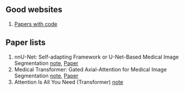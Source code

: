 ## Good websites
1. [Papers with code](https://paperswithcode.com/)
## Paper lists
1. nnU-Net: Self-adapting Framework or U-Net-Based Medical Image Segmentation [note](https://github.com/ruiyangqin2016/paper_review/blob/main/image_segmentation/nnU-Net.md), [Paper](https://arxiv.org/abs/1809.10486)
2. Medical Transformer: Gated Axial-Attention for Medical Image Segmentation [note](https://github.com/ruiyangqin2016/paper_review/blob/main/MICCAI/gated_axial.md), [Paper](https://arxiv.org/abs/2102.10662)
3. Attention Is All You Need (Transformer) [note](https://github.com/ruiyangqin2016/paper_review/blob/main/image_segmentation/Transformer.md)
